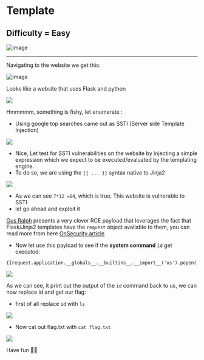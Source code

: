 # Template

## Difficulty = Easy

![image](https://github.com/sec-fortress/sec-fortress.github.io/assets/132317714/78df8472-c87f-4998-a9f1-f1e1f9d1b372)

---

Navigating to the website we get this:

![image](https://github.com/sec-fortress/sec-fortress.github.io/assets/132317714/618d1d8d-94de-47d4-acec-64dbb8672c16)

Looks like a website that uses Flask and python

![](https://i.imgur.com/hV8IAi7.png)

Hmmmmm, something is fishy, let enumerate :

- Using google top searches came out as SSTI (Server side Template Injection)

![](https://i.imgur.com/54QC9pm.png)

- Nice, Let test for SSTI vulnerabilities on the website by injecting a simple expression which we expect to be executed/evaluated by the templating engine.
-  To do so, we are using the `{{ ... }}` syntax native to Jinja2

![](https://i.imgur.com/fjtrmPp.png)

- As we can see `7*12 =84`, which is true, This website is vulnerable to SSTI
- let go ahead and exploit it

[Gus Ralph](https://twitter.com/SecGus) presents a very clever RCE payload that leverages the fact that Flask/Jinja2 templates have the `request` object available to them, you can read more from here [OnSecurity article](https://www.onsecurity.io/blog/server-side-template-injection-with-jinja2/)

- Now let use this payload to see if the **system command** `id` get executed:

```
{{request.application.__globals__.__builtins__.__import__('os').popen('id').read()}}
```

![](https://i.imgur.com/LvUBKII.png)

As we can see, it print out the output of the `id` command back to us, we can now replace id and get our flag:

- first of all replace `id` with `ls`

![](https://i.imgur.com/3Oz5Z3K.png)

- Now cat out flag.txt with `cat flag.txt`

![](https://i.imgur.com/a4Kfkky.png)

Have fun 🤟😘
